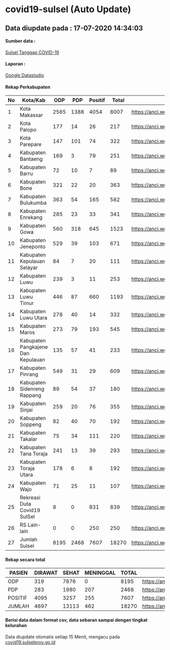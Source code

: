 
# covid19-sulsel (Auto Update)

## Data diupdate pada : 17-07-2020 14:34:03

#### Sumber data :
[Sulsel Tanggap COVID-19](https://covid19.sulselprov.go.id)

#### Laporan :
[Google Datastudio](https://datastudio.google.com/s/jythWGc1j4w)

#### Rekap Perkabupaten 
|No|Kota/Kab|ODP|PDP|Positif|Total|Link|
| --- | --- | --- | --- | --- | --- | --- |
|1|Kota Makassar|2565|1388|4054|8007|https://anci.web.id/cor/kota_makassar|
|2|Kota Palopo|177|14|26|217|https://anci.web.id/cor/kota_palopo|
|3|Kota Parepare|147|101|74|322|https://anci.web.id/cor/kota_parepare|
|4|Kabupaten Bantaeng|169|3|79|251|https://anci.web.id/cor/kabupaten_bantaeng|
|5|Kabupaten Barru|72|10|7|89|https://anci.web.id/cor/kabupaten_barru|
|6|Kabupaten Bone|321|22|20|363|https://anci.web.id/cor/kabupaten_bone|
|7|Kabupaten Bulukumba|363|54|165|582|https://anci.web.id/cor/kabupaten_bulukumba|
|8|Kabupaten Enrekang|285|23|33|341|https://anci.web.id/cor/kabupaten_enrekang|
|9|Kabupaten Gowa|560|318|645|1523|https://anci.web.id/cor/kabupaten_gowa|
|10|Kabupaten Jeneponto|529|39|103|671|https://anci.web.id/cor/kabupaten_jeneponto|
|11|Kabupaten Kepulauan Selayar|84|7|20|111|https://anci.web.id/cor/kabupaten_kepulauan_selayar|
|12|Kabupaten Luwu|239|3|11|253|https://anci.web.id/cor/kabupaten_luwu|
|13|Kabupaten Luwu Timur|446|87|660|1193|https://anci.web.id/cor/kabupaten_luwu_timur|
|14|Kabupaten Luwu Utara|278|40|14|332|https://anci.web.id/cor/kabupaten_luwu_utara|
|15|Kabupaten Maros|273|79|193|545|https://anci.web.id/cor/kabupaten_maros|
|16|Kabupaten Pangkajene Dan Kepulauan|135|57|41|233|https://anci.web.id/cor/kabupaten_pangkajene_dan_kepulauan|
|17|Kabupaten Pinrang|549|31|29|609|https://anci.web.id/cor/kabupaten_pinrang|
|18|Kabupaten Sidenreng Rappang|89|54|37|180|https://anci.web.id/cor/kabupaten_sidenreng_rappang|
|19|Kabupaten Sinjai|259|20|76|355|https://anci.web.id/cor/kabupaten_sinjai|
|20|Kabupaten Soppeng|82|40|70|192|https://anci.web.id/cor/kabupaten_soppeng|
|21|Kabupaten Takalar|75|34|111|220|https://anci.web.id/cor/kabupaten_takalar|
|22|Kabupaten Tana Toraja|241|13|39|293|https://anci.web.id/cor/kabupaten_tana_toraja|
|23|Kabupaten Toraja Utara|178|6|8|192|https://anci.web.id/cor/kabupaten_toraja_utara|
|24|Kabupaten Wajo|71|25|11|107|https://anci.web.id/cor/kabupaten_wajo|
|25|Rekreasi Duta Covid19 SulSel|8|0|831|839|https://anci.web.id/cor/rekreasi_duta_covid19_sulsel|
|26|RS Lain-lain|0|0|250|250|https://anci.web.id/cor/rs_lain-lain|
|27|Jumlah Sulsel|8195|2468|7607|18270|https://anci.web.id/cor/jumlah_sulsel|

#### Rekap secara total

| PASIEN | DIRAWAT | SEHAT | MENINGGAL | TOTAL | LINK |
| ---- | -------- | ---- | ---- |  ---- | ---- |
| ODP | 319 | 7876 | 0 | 8195 | https://anci.web.id/cor/odp_detail.html |
| PDP | 283 | 1980 | 207 | 2468 | https://anci.web.id/cor/pdp_detail.html |
| POSITIF | 4095 | 3257 | 255 | 7607 | https://anci.web.id/cor/positif_detail.html |
| JUMLAH | 4697 | 13113 | 462 | 18270 | https://anci.web.id/cor/jumlah_sulsel/ |

 
#### Berisi data dalam format csv, data sebaran sampai dengan tingkat kelurahan

Data diupdate otomatis setiap 15 Menit, mengacu pada [covid19.sulselprov.go.id](https://covid19.sulselprov.go.id)

